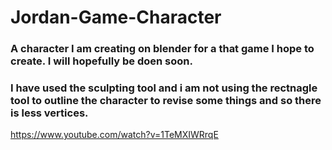 # Jordan-Game-Character
### A character I am creating on blender for a that game I hope to create. I will hopefully be doen soon.
### I have used the sculpting tool and i am not using the rectnagle tool to outline the character to revise some things and so there is less vertices. 
https://www.youtube.com/watch?v=1TeMXIWRrqE